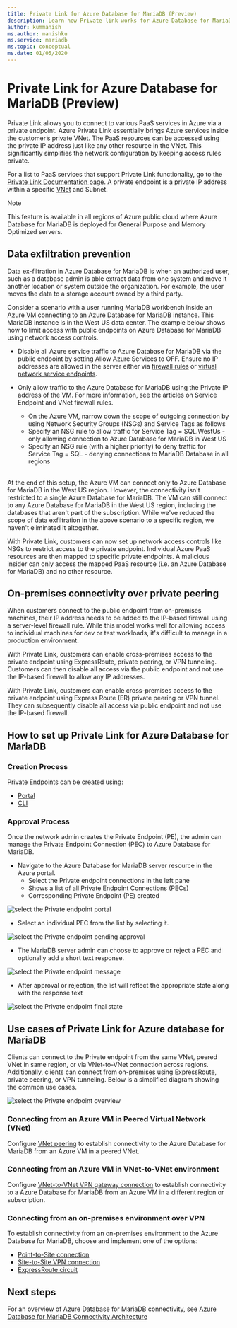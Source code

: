```yaml
---
title: Private Link for Azure Database for MariaDB (Preview)
description: Learn how Private link works for Azure Database for MariaDB.
author: kummanish
ms.author: manishku
ms.service: mariadb
ms.topic: conceptual
ms.date: 01/05/2020
---
```


# Private Link for Azure Database for MariaDB (Preview)

Private Link allows you to connect to various PaaS services in Azure via a private endpoint. Azure Private Link essentially brings Azure services inside the customer’s private VNet. The PaaS resources can be accessed using the private IP address just like any other resource in the VNet. This significantly simplifies the network configuration by keeping access rules private.

For a list to PaaS services that support Private Link functionality, go to the [Private Link Documentation page](https://docs.microsoft.com/azure/private-link/index). A private endpoint is a private IP address within a specific [VNet](https://docs.microsoft.com/azure/virtual-network/virtual-networks-overview) and Subnet.

> [!NOTE]
> This feature is available in all regions of Azure public cloud where Azure Database for MariaDB is deployed for General Purpose and Memory Optimized servers.

## Data exfiltration prevention

Data ex-filtration in Azure Database for MariaDB is when an authorized user, such as a database admin is able extract data from one system and move it another location or system outside the organization. For example, the user moves the data to a storage account owned by a third party.

Consider a scenario with a user running MariaDB workbench inside an Azure VM connecting to an Azure Database for MariaDB instance. This MariaDB instance is in the West US data center. The example below shows how to limit access with public endpoints on Azure Database for MariaDB using network access controls.

* Disable all Azure service traffic to Azure Database for MariaDB via the public endpoint by setting Allow Azure Services to OFF. Ensure no IP addresses are allowed in the server either via [firewall rules](https://docs.microsoft.com/azure/mariadb/concepts-firewall-rules) or [virtual network service endpoints](https://docs.microsoft.com/azure/mariadb/concepts-data-access-and-security-vnet).

* Only allow traffic to the Azure Database for MariaDB using the Private IP address of the VM. For more information, see the articles on Service Endpoint and VNet firewall rules.

    * On the Azure VM, narrow down the scope of outgoing connection by using Network Security Groups (NSGs) and Service Tags as follows
    * Specify an NSG rule to allow traffic for Service Tag = SQL.WestUs - only allowing connection to Azure Database for MariaDB in West US
    * Specify an NSG rule (with a higher priority) to deny traffic for Service Tag = SQL - denying connections to MariaDB Database in all regions</br></br>

At the end of this setup, the Azure VM can connect only to Azure Database for MariaDB in the West US region. However, the connectivity isn't restricted to a single Azure Database for MariaDB. The VM can still connect to any Azure Database for MariaDB in the West US region, including the databases that aren't part of the subscription. While we've reduced the scope of data exfiltration in the above scenario to a specific region, we haven't eliminated it altogether.</br>

With Private Link, customers can now set up network access controls like NSGs to restrict access to the private endpoint. Individual Azure PaaS resources are then mapped to specific private endpoints. A malicious insider can only access the mapped PaaS resource (i.e. an Azure Database for MariaDB) and no other resource.

## On-premises connectivity over private peering

When customers connect to the public endpoint from on-premises machines, their IP address needs to be added to the IP-based firewall using a server-level firewall rule. While this model works well for allowing access to individual machines for dev or test workloads, it's difficult to manage in a production environment.

With Private Link, customers can enable cross-premises access to the private endpoint using ExpressRoute, private peering, or VPN tunneling. Customers can then disable all access via the public endpoint and not use the IP-based firewall to allow any IP addresses.

With Private Link, customers can enable cross-premises access to the private endpoint using Express Route (ER) private peering or VPN tunnel. They can subsequently disable all access via public endpoint and not use the IP-based firewall.

## How to set up Private Link for Azure Database for MariaDB

### Creation Process

Private Endpoints can be created using:

* [Portal](https://review.docs.microsoft.com/azure/mariadb/howto-configure-privatelink-portal)
* [CLI](https://review.docs.microsoft.com/azure/mariadb/howto-configure-privatelink-cli)

### Approval Process
Once the network admin creates the Private Endpoint (PE), the admin can manage the Private Endpoint Connection (PEC) to Azure Database for MariaDB.

* Navigate to the Azure Database for MariaDB server resource in the Azure portal. 
    * Select the Private endpoint connections in the left pane
    * Shows a list of all Private Endpoint Connections (PECs)
    * Corresponding Private Endpoint (PE) created

![select the Private endpoint portal](media/concepts-data-access-and-security-private-link/select-private-link-portal.png)

* Select an individual PEC from the list by selecting it.

![select the Private endpoint pending approval](media/concepts-data-access-and-security-private-link/select-private-link.png)

* The MariaDB server admin can choose to approve or reject a PEC and optionally add a short text response.

![select the Private endpoint message](media/concepts-data-access-and-security-private-link/select-private-link-message.png)

* After approval or rejection, the list will reflect the appropriate state along with the response text

![select the Private endpoint final state](media/concepts-data-access-and-security-private-link/show-private-link-approved-connection.png)

## Use cases of Private Link for Azure database for MariaDB

Clients can connect to the Private endpoint from the same VNet, peered VNet in same region, or via VNet-to-VNet connection across regions. Additionally, clients can connect from on-premises using ExpressRoute, private peering, or VPN tunneling. Below is a simplified diagram showing the common use cases.

![select the Private endpoint overview](media/concepts-data-access-and-security-private-link/show-private-link-overview.png)

### Connecting from an Azure VM in Peered Virtual Network (VNet)
Configure [VNet peering](https://docs.microsoft.com/azure/virtual-network/tutorial-connect-virtual-networks-powershell) to establish connectivity to the Azure Database for MariaDB from an Azure VM in a peered VNet.

### Connecting from an Azure VM in VNet-to-VNet environment
Configure [VNet-to-VNet VPN gateway connection](https://docs.microsoft.com/azure/vpn-gateway/vpn-gateway-howto-vnet-vnet-resource-manager-portal) to establish connectivity to a Azure Database for MariaDB from an Azure VM in a different region or subscription.

### Connecting from an on-premises environment over VPN
To establish connectivity from an on-premises environment to the Azure Database for MariaDB, choose and implement one of the options:

* [Point-to-Site connection](https://docs.microsoft.com/azure/vpn-gateway/vpn-gateway-howto-point-to-site-rm-ps)
* [Site-to-Site VPN connection](https://docs.microsoft.com/azure/vpn-gateway/vpn-gateway-create-site-to-site-rm-powershell)
* [ExpressRoute circuit](https://docs.microsoft.com/azure/expressroute/expressroute-howto-linkvnet-portal-resource-manager)

## Next steps
For an overview of Azure Database for MariaDB connectivity, see [Azure Database for MariaDB Connectivity Architecture](https://docs.microsoft.com/azure/MariaDB/concepts-connectivity-architecture)

